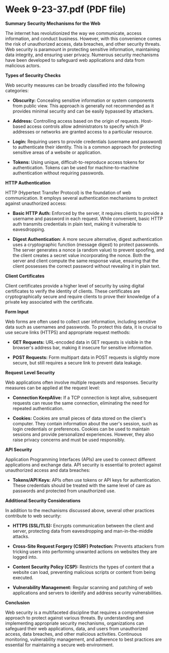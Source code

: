# Week 9-23-37.pdf (PDF file)
**Summary**
**Security Mechanisms for the Web**

The internet has revolutionized the way we communicate, access information, and conduct business. However, with this convenience comes the risk of unauthorized access, data breaches, and other security threats. Web security is paramount in protecting sensitive information, maintaining data integrity, and ensuring user privacy. Numerous security mechanisms have been developed to safeguard web applications and data from malicious actors.

**Types of Security Checks**

Web security measures can be broadly classified into the following categories:

* **Obscurity:** Concealing sensitive information or system components from public view. This approach is generally not recommended as it provides minimal security and can be easily bypassed by attackers.

* **Address:** Controlling access based on the origin of requests. Host-based access controls allow administrators to specify which IP addresses or networks are granted access to a particular resource.

* **Login:** Requiring users to provide credentials (username and password) to authenticate their identity. This is a common approach for protecting sensitive areas of a website or application.

* **Tokens:** Using unique, difficult-to-reproduce access tokens for authentication. Tokens can be used for machine-to-machine authentication without requiring passwords.

**HTTP Authentication**

HTTP (Hypertext Transfer Protocol) is the foundation of web communication. It employs several authentication mechanisms to protect against unauthorized access:

* **Basic HTTP Auth:** Enforced by the server, it requires clients to provide a username and password in each request. While convenient, basic HTTP auth transmits credentials in plain text, making it vulnerable to eavesdropping.

* **Digest Authentication:** A more secure alternative, digest authentication uses a cryptographic function (message digest) to protect passwords. The server generates a nonce (a random value) to prevent spoofing, and the client creates a secret value incorporating the nonce. Both the server and client compute the same response value, ensuring that the client possesses the correct password without revealing it in plain text.

**Client Certificates**

Client certificates provide a higher level of security by using digital certificates to verify the identity of clients. These certificates are cryptographically secure and require clients to prove their knowledge of a private key associated with the certificate.

**Form Input**

Web forms are often used to collect user information, including sensitive data such as usernames and passwords. To protect this data, it is crucial to use secure links (HTTPS) and appropriate request methods:

* **GET Requests:** URL-encoded data in GET requests is visible in the browser's address bar, making it insecure for sensitive information.

* **POST Requests:** Form multipart data in POST requests is slightly more secure, but still requires a secure link to prevent data leakage.

**Request Level Security**

Web applications often involve multiple requests and responses. Security measures can be applied at the request level:

* **Connection KeepAlive:** If a TCP connection is kept alive, subsequent requests can reuse the same connection, eliminating the need for repeated authentication.

* **Cookies:** Cookies are small pieces of data stored on the client's computer. They contain information about the user's session, such as login credentials or preferences. Cookies can be used to maintain sessions and provide personalized experiences. However, they also raise privacy concerns and must be used responsibly.

**API Security**

Application Programming Interfaces (APIs) are used to connect different applications and exchange data. API security is essential to protect against unauthorized access and data breaches:

* **Tokens/API Keys:** APIs often use tokens or API keys for authentication. These credentials should be treated with the same level of care as passwords and protected from unauthorized use.

**Additional Security Considerations**

In addition to the mechanisms discussed above, several other practices contribute to web security:

* **HTTPS (SSL/TLS):** Encrypts communication between the client and server, protecting data from eavesdropping and man-in-the-middle attacks.

* **Cross-Site Request Forgery (CSRF) Protection:** Prevents attackers from tricking users into performing unwanted actions on websites they are logged into.

* **Content Security Policy (CSP):** Restricts the types of content that a website can load, preventing malicious scripts or content from being executed.

* **Vulnerability Management:** Regular scanning and patching of web applications and servers to identify and address security vulnerabilities.

**Conclusion**

Web security is a multifaceted discipline that requires a comprehensive approach to protect against various threats. By understanding and implementing appropriate security mechanisms, organizations can safeguard their web applications, data, and users from unauthorized access, data breaches, and other malicious activities. Continuous monitoring, vulnerability management, and adherence to best practices are essential for maintaining a secure web environment.
